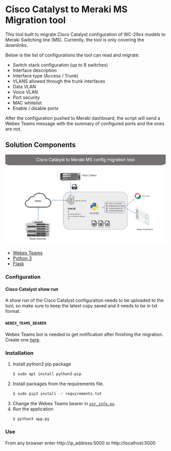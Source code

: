 # Cisco Catalyst to Meraki MS Migration tool

This tool built to migrate Cisco Catalyst configuration of WC-29xx models to Meraki Switching line (MS). Currently, the tool is only covering the downlinks.  

Below is the list of configurations the tool can read and migrate:
- Switch stack configuration (up to 8 switches)
- Interface description
- Interface type (Access / Trunk)
- VLANS allowed through the trunk interfaces
- Data VLAN
- Voice VLAN
- Port security
- MAC whitelist
- Enable / disable ports

After the configuration pushed to Meraki dashboard, the script will send a Webex Teams message with the summary of configured ports and the ones are not.

## Solution Components

![High Level Design](static/Cat2MS_Migration_tool.png)

- [Webex Teams](https://developer.webex.com/)
- [Python 3](https://www.python.org/)
- [Flask](https://flask.palletsprojects.com/en/1.1.x/)

### Configuration

#### Cisco Catalyst show run

A show run of the Cisco Catalyst configuration needs to be uploaded to the tool, so make sure to keep the latest copy saved and it needs to be in txt format.

#### `WEBEX_TEAMS_BEARER`

Webex Teams bot is needed to get notification after finishing the migration. Create one [here](https://developer.webex.com/docs/bots).

### Installation

1. Install python3 pip package
    ```bash
    $ sudo apt install python3-pip
    ```
2. Install packages from the requirements file.
    ```bash
   $ sudo pip3 install -r requirements.txt
    ```
3. Change the Webex Teams bearer in [`usr_info.py`](#usr_info.py).
4. Run the application 
    ```bash
   $ python3 app.py
    ```
    
### Use

From any browser enter http://ip_address:5000 or http://localhost:5000
